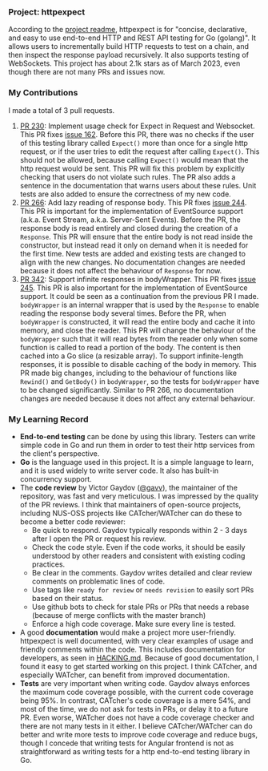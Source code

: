 ### Project: httpexpect

According to the [project readme](https://github.com/gavv/httpexpect), httpexpect is for "concise, declarative, and easy to use end-to-end HTTP and REST API testing for Go (golang)". It allows users to incrementally build HTTP requests to test on a chain, and then inspect the response payload recursively. It also supports testing of WebSockets. This project has about 2.1k stars as of March 2023, even though there are not many PRs and issues now.

### My Contributions

I made a total of 3 pull requests.

1. [PR 230](https://github.com/gavv/httpexpect/pull/230): Implement usage check for Expect in Request and Websocket. This PR fixes [issue 162](https://github.com/gavv/httpexpect/issues/162). Before this PR, there was no checks if the user of this testing library called `Expect()` more than once for a single http request, or if the user tries to edit the request after calling `Expect()`. This should not be allowed, because calling `Expect()` would mean that the http request would be sent. This PR will fix this problem by explicitly checking that users do not violate such rules. The PR also adds a sentence in the documentation that warns users about these rules. Unit tests are also added to ensure the correctness of my new code.
2. [PR 266](https://github.com/gavv/httpexpect/pull/266): Add lazy reading of response body. This PR fixes [issue 244](https://github.com/gavv/httpexpect/issues/244). This PR is important for the implementation of EventSource support (a.k.a. Event Stream, a.k.a. Server-Sent Events). Before the PR, the response body is read entirely and closed during the creation of a `Response`. This PR will ensure that the entire body is not read inside the constructor, but instead read it only on demand when it is needed for the first time. New tests are added and existing tests are changed to align with the new changes. No documentation changes are needed because it does not affect the behaviour of `Response` for now.
3. [PR 342](https://github.com/gavv/httpexpect/pull/342): Support infinite responses in bodyWrapper. This PR fixes [issue 245](https://github.com/gavv/httpexpect/issues/245). This PR is also important for the implementation of EventSource support. It could be seen as a continuation from the previous PR I made. `bodyWrapper` is an internal wrapper that is used by the `Response` to enable reading the response body several times. Before the PR, when `bodyWrapper` is constructed, it will read the entire body and cache it into memory, and close the reader. This PR will change the behaviour of the `bodyWrapper` such that it will read bytes from the reader only when some function is called to read a portion of the body. The content is then cached into a Go slice (a resizable array). To support infinite-length responses, it is possible to disable caching of the body in memory. This PR made big changes, including to the behaviour of functions like `Rewind()` and `GetBody()` in `bodyWrapper`, so the tests for `bodyWrapper` have to be changed significantly. Similar to PR 266, no documentation changes are needed because it does not affect any external behaviour.

### My Learning Record

- **End-to-end testing** can be done by using this library. Testers can write simple code in Go and run them in order to test their http services from the client's perspective.
- **Go** is the language used in this project. It is a simple language to learn, and it is used widely to write server code. It also has built-in concurrency support.
- The **code review** by Victor Gaydov ([@gavv](https://github.com/gavv)), the maintainer of the repository, was fast and very meticulous. I was impressed by the quality of the PR reviews. I think that maintainers of open-source projects, including NUS-OSS projects like CATcher/WATcher can do these to become a better code reviewer:
    - Be quick to respond. Gaydov typically responds within 2 - 3 days after I open the PR or request his review.
    - Check the code style. Even if the code works, it should be easily understood by other readers and consistent with existing coding practices.
    - Be clear in the comments. Gaydov writes detailed and clear review comments on problematic lines of code.
    - Use tags like `ready for review` or `needs revision` to easily sort PRs based on their status.
    - Use github bots to check for stale PRs or PRs that needs a rebase (because of merge conflicts with the master branch)
    - Enforce a high code coverage. Make sure every line is tested.
- A good **documentation** would make a project more user-friendly. httpexpect is well documented, with very clear examples of usage and friendly comments within the code. This includes documentation for developers, as seen in [HACKING.md](https://github.com/gavv/httpexpect/blob/master/HACKING.md). Because of good documentation, I found it easy to get started working on this project. I think CATcher, and especially WATcher, can benefit from improved documentation.
- **Tests** are very important when writing code. Gaydov always enforces the maximum code coverage possible, with the current code coverage being 95%. In contrast, CATcher's code coverage is a mere 54%, and most of the time, we do not ask for tests in PRs, or delay it to a future PR. Even worse, WATcher does not have a code coverage checker and there are not many tests in it either. I believe CATcher/WATcher can do better and write more tests to improve code coverage and reduce bugs, though I concede that writing tests for Angular frontend is not as straightforward as writing tests for a http end-to-end testing library in Go.
